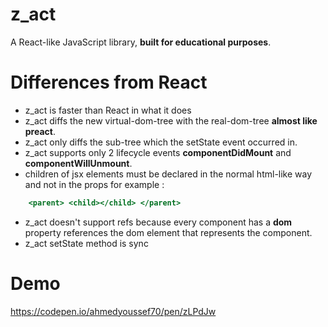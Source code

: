 # z_act
A React-like JavaScript library, **built for educational purposes**.

# Differences from React
- z_act is faster than React in what it does
- z_act diffs the new virtual-dom-tree with the real-dom-tree **almost like preact**.
- z_act only diffs the sub-tree which the setState event occurred in.
- z_act supports only 2 lifecycle events **componentDidMount** and **componentWillUnmount**.
- children of jsx elements must be declared in the normal html-like way and not in the props for example :
```jsx
    <parent> <child></child> </parent>
```
- z_act doesn't support refs because every component has a **dom** property references the dom element that represents the component.
- z_act setState method is sync

# Demo
https://codepen.io/ahmedyoussef70/pen/zLPdJw
